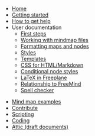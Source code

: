 * [Home](/)
* [Getting started](../getting-started/getting-started.md)
* [How to get help](../how-to-get-help.md)
* User documentation
  * [First steps](first-steps.md)
  * [Working with mindmap files](working-w-mindmap-files.md)
  * [Formatting maps and nodes](formatting-maps-and-nodes.md)
  * [Styles](styles.md)
  * [Templates](templates.md)
  * [CSS for HTML/Markdown](css-for-html-or-markdown.md)
  * [Conditional node styles](Conditional_node_styles.md)
  * [LaTeX in Freeplane](LaTeX_in_Freeplane.md)
  * [Relationship to FreeMind](Relationship_to_FreeMind.md)
  * [Spell checker](Spell_checker.md)
<!--  * References to other known documentation/tutorial sites -->
* [Mind map examples](https://github.com/freeplane/freeplane/discussions/categories/shared-mind-maps)
* [Contribute](../contribute/contribute.md)
* [Scripting](../scripting/Scripting.md)
* [Coding](../coding/Git_howto.md)
* [Attic (draft documents)](/docs/attic/ ':ignore :target=_self')
